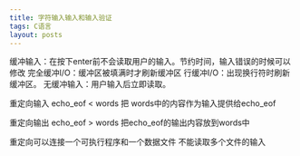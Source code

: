 ```yaml
---
title: 字符输入输入和输入验证
tags: C语言
layout: posts
---
```


缓冲输入：在按下enter前不会读取用户的输入。节约时间，输入错误的时候可以修改
    完全缓冲I/O：缓冲区被填满时才刷新缓冲区
    行缓冲I/O：出现换行符时刷新缓冲区。
无缓冲输入：用户输入后立即读取。

重定向输入 echo_eof < words 把 words中的内容作为输入提供给echo_eof

重定向输出 echo_eof > words 把echo_eof的输出内容放到words中

重定向可以连接一个可执行程序和一个数据文件
不能读取多个文件的输入
